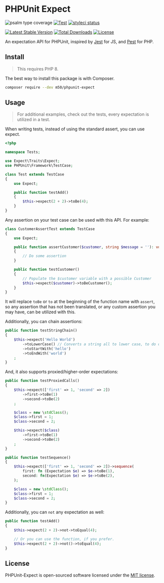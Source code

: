 # PHPUnit Expect

![psalm type coverage](https://shepherd.dev/github/m50/phpunit-expect/coverage.svg)
[![Test](https://github.com/m50/phpunit-expect/actions/workflows/test.yml/badge.svg)](https://github.com/m50/phpunit-expect/actions/workflows/test.yml)
[![styleci status](https://github.styleci.io/repos/384875482/shield)](https://github.styleci.io/repos/384875482)

[![Latest Stable Version](https://poser.pugx.org/m50/phpunit-expect/v/stable)](https://packagist.org/packages/m50/phpunit-expect)
[![Total Downloads](https://poser.pugx.org/m50/phpunit-expect/downloads)](https://packagist.org/packages/m50/phpunit-expect)
[![License](https://poser.pugx.org/m50/phpunit-expect/license)](https://packagist.org/packages/m50/phpunit-expect)

An expectation API for PHPUnit, inspired by [Jest](https://jestjs.io) for JS, and [Pest](https://pestphp.com) for PHP.

## Install

> This requires PHP 8.

The best way to install this package is with Composer.

```sh
composer require --dev m50/phpunit-expect
```

## Usage

> For additional examples, check out the tests, every expectation is utilized in a test.

When writing tests, instead of using the standard assert, you can use expect.

```php
<?php

namespace Tests;

use Expect\Traits\Expect;
use PHPUnit\Framework\TestCase;

class Test extends TestCase
{
    use Expect;

    public function testAdd()
    {
        $this->expect(2 + 2)->toBe(4);
    }
}
```

Any assertion on your test case can be used with this API. For example:

```php
class CustomerAssertTest extends TestCase
{
    use Expect;

    public function assertCustomer($customer, string $message = ''): void
    {
        // Do some assertion
    }

    public function testCustomer()
    {
        // Populate the $customer variable with a possible Customer
        $this->expect($customer)->toBeCustomer();
    }
}
```

It will replace `toBe` or `to` at the beginning of the function name with `assert`, so any assertion
that has not been translated, or any custom assertion you may have, can be utilized with this.

Additionally, you can chain assertions:

```php
public function testStringChain()
{
    $this->expect('Hello World')
        ->toLowerCase() // Converts a string all to lower case, to do case insensitive assertions.
        ->toStartWith('hello')
        ->toEndWith('world')
    ;
}
```

And, it also supports proxied/higher-order expectations:

```php
public function testProxiedCalls()
{
    $this->expect(['first' => 1, 'second' => 2])
        ->first->toBe(1)
        ->second->toBe(2)
    ;

    $class = new \stdClass();
    $class->first = 1;
    $class->second = 2;

    $this->expect($class)
        ->first->toBe(1)
        ->second->toBe(2)
    ;
}

public function testSequence()
{
    $this->expect(['first' => 1, 'second' => 2])->sequence(
        first: fn (Expectation $e) => $e->toBe(1),
        second: fn(Expectation $e) => $e->toBe(2),
    );

    $class = new \stdClass();
    $class->first = 1;
    $class->second = 2;
}
```

Additionally, you can `not` any expectation as well:

```php
public function testAdd()
{
    $this->expect(2 + 2)->not->toEqual(4);

    // Or you can use the function, if you prefer.
    $this->expect(2 + 2)->not()->toEqual(4);
}
```

## License

PHPUnit-Expect is open-sourced software licensed under the [MIT license](LICENSE).
